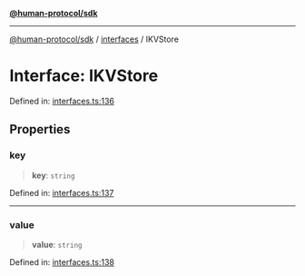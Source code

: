 [**@human-protocol/sdk**](../../README.md)

***

[@human-protocol/sdk](../../modules.md) / [interfaces](../README.md) / IKVStore

# Interface: IKVStore

Defined in: [interfaces.ts:136](https://github.com/humanprotocol/human-protocol/blob/4f9f4810c9c1a654191936e19a0b74f958029c9b/packages/sdk/typescript/human-protocol-sdk/src/interfaces.ts#L136)

## Properties

### key

> **key**: `string`

Defined in: [interfaces.ts:137](https://github.com/humanprotocol/human-protocol/blob/4f9f4810c9c1a654191936e19a0b74f958029c9b/packages/sdk/typescript/human-protocol-sdk/src/interfaces.ts#L137)

***

### value

> **value**: `string`

Defined in: [interfaces.ts:138](https://github.com/humanprotocol/human-protocol/blob/4f9f4810c9c1a654191936e19a0b74f958029c9b/packages/sdk/typescript/human-protocol-sdk/src/interfaces.ts#L138)
